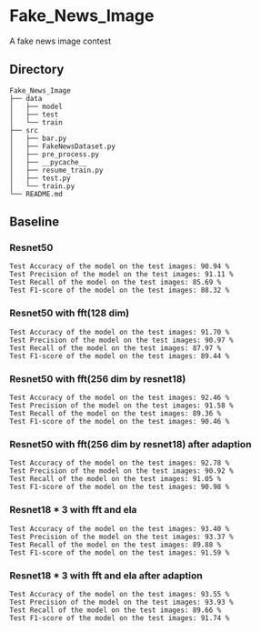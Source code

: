 # Fake_News_Image
A fake news image contest

## Directory
```text
Fake_News_Image
├── data
│   ├── model
│   ├── test
│   └── train
├── src
│   ├── bar.py
│   ├── FakeNewsDataset.py
│   ├── pre_process.py
│   ├── __pycache__
│   ├── resume_train.py
│   ├── test.py
│   └── train.py
└── README.md

```

## Baseline
### Resnet50
```text
Test Accuracy of the model on the test images: 90.94 %
Test Precision of the model on the test images: 91.11 %
Test Recall of the model on the test images: 85.69 %
Test F1-score of the model on the test images: 88.32 %
```
### Resnet50 with fft(128 dim)
```text
Test Accuracy of the model on the test images: 91.70 %
Test Precision of the model on the test images: 90.97 %
Test Recall of the model on the test images: 87.97 %
Test F1-score of the model on the test images: 89.44 %
```
### Resnet50 with fft(256 dim by resnet18)
```text
Test Accuracy of the model on the test images: 92.46 %
Test Precision of the model on the test images: 91.58 %
Test Recall of the model on the test images: 89.36 %
Test F1-score of the model on the test images: 90.46 %
```
### Resnet50 with fft(256 dim by resnet18) after adaption
```text
Test Accuracy of the model on the test images: 92.78 %
Test Precision of the model on the test images: 90.92 %
Test Recall of the model on the test images: 91.05 %
Test F1-score of the model on the test images: 90.98 %
```
### Resnet18 * 3 with fft and ela
```text
Test Accuracy of the model on the test images: 93.40 %
Test Precision of the model on the test images: 93.37 %
Test Recall of the model on the test images: 89.88 %
Test F1-score of the model on the test images: 91.59 %

```
### Resnet18 * 3 with fft and ela after adaption
```text
Test Accuracy of the model on the test images: 93.55 %
Test Precision of the model on the test images: 93.93 %
Test Recall of the model on the test images: 89.66 %
Test F1-score of the model on the test images: 91.74 %
```